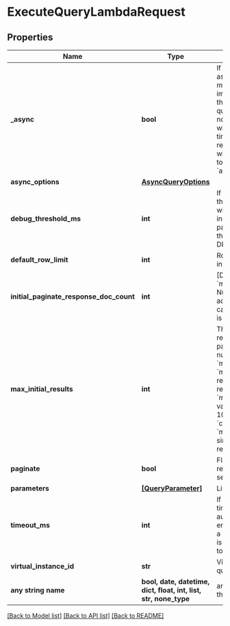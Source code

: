 # ExecuteQueryLambdaRequest


## Properties
Name | Type | Description | Notes
------------ | ------------- | ------------- | -------------
**_async** | **bool** | If true, the query will run asynchronously for up to 30 minutes. The query request will immediately return with a query id that can be used to retrieve the query status and results. If false or not specified, the query will return with results once completed or timeout after 2 minutes. (To return results directly for shorter queries while still allowing a timeout of up to 30 minutes, set &#x60;async_options.client_timeout_ms&#x60;.)  | [optional] 
**async_options** | [**AsyncQueryOptions**](AsyncQueryOptions.md) |  | [optional] 
**debug_threshold_ms** | **int** | If query execution takes longer than this value, debug information will be logged. If the query text includes the DEBUG hint and this parameter is also provided, only this value will be used and the DEBUG hint will be ignored. | [optional] 
**default_row_limit** | **int** | Row limit to use if no limit specified in the SQL query text. | [optional] 
**initial_paginate_response_doc_count** | **int** | [DEPRECATED] Use &#x60;max_initial_results&#x60; instead. Number of documents to return in addition to paginating for this query call. Only relevant if &#x60;paginate&#x60; flag is also set. | [optional] 
**max_initial_results** | **int** | This limits the maximum number of results in the initial response. A pagination cursor is returned if the number of results exceeds &#x60;max_initial_results&#x60;. If &#x60;max_initial_results&#x60; is not set, all results will be returned in the initial response up to 4 million. If &#x60;max_initial_results&#x60; is set, the value must be between 0 and 100,000. If the query is async and &#x60;client_timeout_ms&#x60; is exceeded, &#x60;max_initial_results&#x60; does not apply since none of the results will be returned with the initial response. | [optional] 
**paginate** | **bool** | Flag to paginate and store the results of this query for later / sequential retrieval. | [optional] 
**parameters** | [**[QueryParameter]**](QueryParameter.md) | List of named parameters. | [optional] 
**timeout_ms** | **int** | If a query exceeds the specified timeout, the query will automatically stop and return an error. The query timeout defaults to a maximum of 2 minutes. If &#x60;async&#x60; is true, the query timeout defaults to a maximum of 30 minutes. | [optional] 
**virtual_instance_id** | **str** | Virtual instance on which to run the query. | [optional] 
**any string name** | **bool, date, datetime, dict, float, int, list, str, none_type** | any string name can be used but the value must be the correct type | [optional]

[[Back to Model list]](../README.md#documentation-for-models) [[Back to API list]](../README.md#documentation-for-api-endpoints) [[Back to README]](../README.md)


